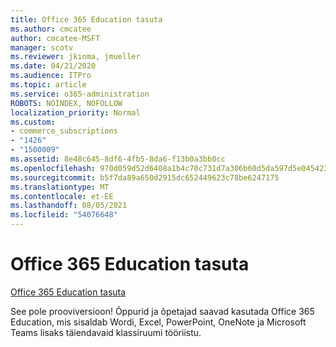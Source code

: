 ```yaml
---
title: Office 365 Education tasuta
ms.author: cmcatee
author: cmcatee-MSFT
manager: scotv
ms.reviewer: jkinma, jmueller
ms.date: 04/21/2020
ms.audience: ITPro
ms.topic: article
ms.service: o365-administration
ROBOTS: NOINDEX, NOFOLLOW
localization_priority: Normal
ms.custom:
- commerce_subscriptions
- "1426"
- "1500009"
ms.assetid: 8e48c645-8df6-4fb5-8da6-f13b0a3bb0cc
ms.openlocfilehash: 970d059d52d6408a1b4c70c731d7a306b60d5da597d5e045423751c3960fe582
ms.sourcegitcommit: b5f7da89a650d2915dc652449623c78be6247175
ms.translationtype: MT
ms.contentlocale: et-EE
ms.lasthandoff: 08/05/2021
ms.locfileid: "54076648"
---
```

# <a name="office-365-education-for-free"></a>Office 365 Education tasuta

[Office 365 Education tasuta](https://products.office.com/student/office-in-education?ms.officeurl=students)
  
See pole prooviversioon! Õppurid ja õpetajad saavad kasutada Office 365 Education, mis sisaldab Wordi, Excel, PowerPoint, OneNote ja Microsoft Teams lisaks täiendavaid klassiruumi tööriistu.